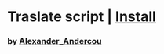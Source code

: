 # Traslate script | [Install](index.js?raw=1)

### by [Alexander_Andercou](https://github.com/24sanduAlexandru)
